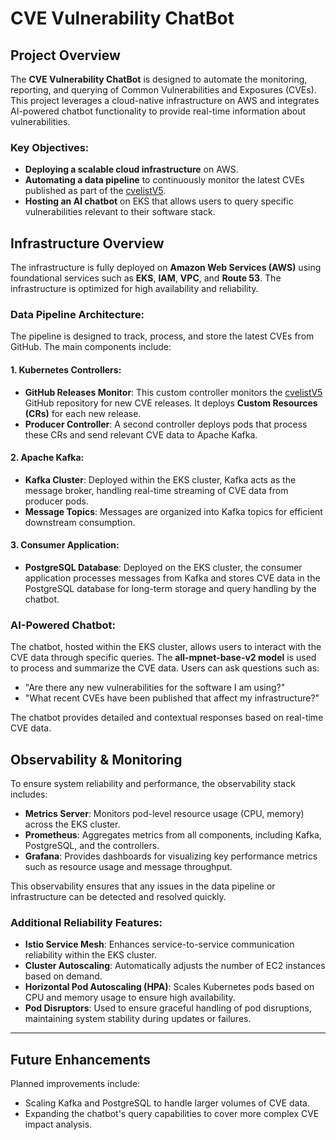 # CVE Vulnerability ChatBot

## Project Overview

The **CVE Vulnerability ChatBot** is designed to automate the monitoring, reporting, and querying of Common Vulnerabilities and Exposures (CVEs). This project leverages a cloud-native infrastructure on AWS and integrates AI-powered chatbot functionality to provide real-time information about vulnerabilities. 

### Key Objectives:
- **Deploying a scalable cloud infrastructure** on AWS.
- **Automating a data pipeline** to continuously monitor the latest CVEs published as part of the [cvelistV5](https://github.com/CVEProject/cvelistV5).
- **Hosting an AI chatbot** on EKS that allows users to query specific vulnerabilities relevant to their software stack.

## Infrastructure Overview

The infrastructure is fully deployed on **Amazon Web Services (AWS)** using foundational services such as **EKS**, **IAM**, **VPC**, and **Route 53**. The infrastructure is optimized for high availability and reliability.

### Data Pipeline Architecture:

The pipeline is designed to track, process, and store the latest CVEs from GitHub. The main components include:

#### 1. **Kubernetes Controllers**:
   - **GitHub Releases Monitor**: This custom controller monitors the [cvelistV5](https://github.com/CVEProject/cvelistV5) GitHub repository for new CVE releases. It deploys **Custom Resources (CRs)** for each new release.
   - **Producer Controller**: A second controller deploys pods that process these CRs and send relevant CVE data to Apache Kafka.

#### 2. **Apache Kafka**:
   - **Kafka Cluster**: Deployed within the EKS cluster, Kafka acts as the message broker, handling real-time streaming of CVE data from producer pods.
   - **Message Topics**: Messages are organized into Kafka topics for efficient downstream consumption.

#### 3. **Consumer Application**:
   - **PostgreSQL Database**: Deployed on the EKS cluster, the consumer application processes messages from Kafka and stores CVE data in the PostgreSQL database for long-term storage and query handling by the chatbot.

### AI-Powered Chatbot:

The chatbot, hosted within the EKS cluster, allows users to interact with the CVE data through specific queries. The **all-mpnet-base-v2 model** is used to process and summarize the CVE data. Users can ask questions such as:

- "Are there any new vulnerabilities for the software I am using?"
- "What recent CVEs have been published that affect my infrastructure?"

The chatbot provides detailed and contextual responses based on real-time CVE data.

## Observability & Monitoring

To ensure system reliability and performance, the observability stack includes:

- **Metrics Server**: Monitors pod-level resource usage (CPU, memory) across the EKS cluster.
- **Prometheus**: Aggregates metrics from all components, including Kafka, PostgreSQL, and the controllers.
- **Grafana**: Provides dashboards for visualizing key performance metrics such as resource usage and message throughput.

This observability ensures that any issues in the data pipeline or infrastructure can be detected and resolved quickly.

### Additional Reliability Features:
- **Istio Service Mesh**: Enhances service-to-service communication reliability within the EKS cluster.
- **Cluster Autoscaling**: Automatically adjusts the number of EC2 instances based on demand.
- **Horizontal Pod Autoscaling (HPA)**: Scales Kubernetes pods based on CPU and memory usage to ensure high availability.
- **Pod Disruptors**: Used to ensure graceful handling of pod disruptions, maintaining system stability during updates or failures.

---

## Future Enhancements
Planned improvements include:
- Scaling Kafka and PostgreSQL to handle larger volumes of CVE data.
- Expanding the chatbot's query capabilities to cover more complex CVE impact analysis.
